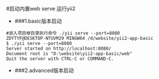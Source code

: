 #启动内置web serve 运行yii2  
- ###1.basic版本启动
```
#进入项目根目录执行命令 ./yii serve --port=8080
ZDYTYF@DESKTOP-NTUVM29 MINGW64 /d/website/yii2-app-basic
$ ./yii serve --port=8080
Server started on http://localhost:8080/
Document root is "D:\website\yii2-app-basic/web"
Quit the server with CTRL-C or COMMAND-C.
```

- ###2.advanced版本启动